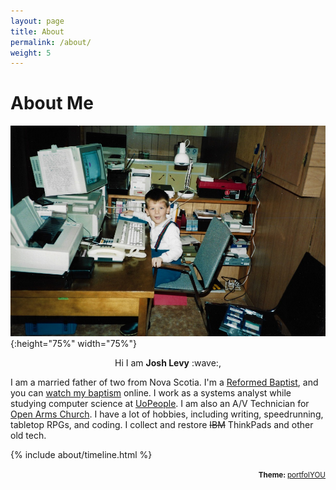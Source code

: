 ```yaml
---
layout: page
title: About
permalink: /about/
weight: 5
---
```


# **About Me**

![1989](../media/josh1989.jpg "1989"){:height="75%" width="75%"}

<p align="center">Hi I am <b>Josh Levy</b> :wave:,</p>

I am a married father of two from Nova Scotia. I'm a <a href="https://whattimeispurple.com/discover-the-gospel/" target="_blank">Reformed Baptist</a>, and you can <a href="https://youtu.be/eFnDdfzPegM" target="_blank">watch my baptism</a> online. I work as a systems analyst while studying computer science at <a href="https://uopeople.edu/" target="_blank">UoPeople</a>. I am also an A/V Technician for <a href="https://openarmsparrsboro.ca/" target="_blank">Open Arms Church</a>. I have a lot of hobbies, including writing, speedrunning, tabletop RPGs, and coding. I collect and restore <strike>IBM</strike> ThinkPads and other old tech. 

<div class="row">
{% include about/timeline.html %}
</div>

<p align="right"><small><b>Theme: </b><a href="https://youssefraafatnasry.me/portfolYOU">portfolYOU</a></small></p>